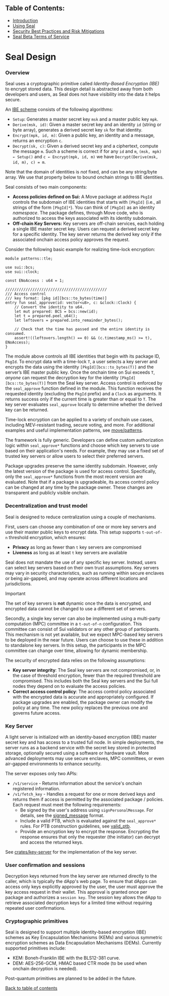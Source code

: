 ## Table of Contents:

- [Introduction](README.md)
- [Using Seal](UsingSeal.md)
- [Security Best Practices and Risk Mitigations](SecurityBestPractices.md)
- [Seal Beta Terms of Service](TermsOfService.md)

# Seal Design

### Overview

Seal uses a cryptographic primitive called *Identity-Based Encryption (IBE)* to encrypt stored data. This design detail is abstracted away from both developers and users, as Seal does not have visibility into the data it helps secure.

An [IBE scheme](https://en.wikipedia.org/wiki/Identity-based_encryption) consists of the following algorithms:
- `Setup`: Generates a master secret key `msk` and a master public key `mpk`.
- `Derive(msk, id)`: Given a master secret key and an identity `id` (string or byte array), generates a derived secret key `sk` for that identity.
- `Encrypt(mpk, id, m)`: Given a public key, an identity and a message, returns an encryption `c`.
- `Decrypt(sk, c)`: Given  a derived secret key and a ciphertext, compute the message `m`.
Such a scheme is correct if for any `id` and `m`, `(msk, mpk) ← Setup()` and `c ← Encrypt(mpk, id, m)` we have `Decrypt(Derive(msk, id, m), c) = m`.

Note that the domain of identities is *not* fixed, and can be any string/byte array. We use that property below to bound onchain strings to IBE identities.

Seal consists of two main components:
- **Access policies defined on Sui:** A Move package at address `PkgId` controls the subdomain of IBE identities that starts with `[PkgId]` (i.e., all strings of the form `[PkgId]*`). You can think of `[PkgId]` as an identity *namespace*. The package defines, through Move code, who is authorized to access the keys associated with its identity subdomain.
- **Off-chain Key Servers:** Key servers are off-chain services, each holding a single IBE master secret key. Users can request a derived secret key for a specific identity. The key server returns the derived key only if the associated onchain access policy approves the request.

Consider the following basic example for realizing time-lock encryption:
```move
module patterns::tle;

use sui::bcs;
use sui::clock;

const ENoAccess : u64 = 1;

/////////////////////////////////////////////
/// Access control
/// key format: [pkg id][bcs::to_bytes(time)]
entry fun seal_approve(id: vector<u8>, c: &clock::Clock) {
    // Convert the identity to u64.
    let mut prepared: BCS = bcs::new(id);
    let t = prepared.peel_u64();
    let leftovers = prepared.into_remainder_bytes();

    // Check that the time has passed and the entire identity is consumed.
    assert!((leftovers.length() == 0) && (c.timestamp_ms() >= t), ENoAccess);
}
```

The module above controls all IBE identities that begin with its package ID, `PkgId`. To encrypt data with a time-lock `T`, a user selects a key server and encrypts the data using the identity `[PkgId][bcs::to_bytes(T)]` and the server’s IBE master public key. Once the onchain time on Sui exceeds `T`, *anyone* can request the decryption key for the identity `[PkgId][bcs::to_bytes(T)]` from the Seal key server. Access control is enforced by the `seal_approve` function defined in the module. This function receives the requested identity (excluding the `PkgId` prefix) and a `Clock` as arguments. It returns success only if the current time is greater than or equal to `T`. The key server evaluates `seal_approve` locally to determine whether the derived key can be returned.

Time-lock encryption can be applied to a variety of onchain use cases, including MEV-resistant trading, secure voting, and more. For additional examples and useful implementation patterns, see [move/patterns](./move/patterns).

The framework is fully generic. Developers can define custom authorization logic within `seal_approve*` functions and choose which key servers to use based on their application's needs. For example, they may use a fixed set of trusted key servers or allow users to select their preferred servers.

Package upgrades preserve the same identity subdomain. However, only the latest version of the package is used for access control. Specifically, only the `seal_approve*` functions from the most recent version are evaluated. Note that if a package is upgradeable, its access control policy can be changed at any time by the package owner. These changes are transparent and publicly visible onchain.

### Decentralization and trust model

Seal is designed to reduce centralization using a couple of mechanisms.

First, users can choose any combination of one or more key servers and use their master public keys to encrypt data. This setup supports `t-out-of-n` threshold encryption, which ensures:
- **Privacy** as long as fewer than `t` key servers are compromised
- **Liveness** as long as at least `t` key servers are available

Seal does not mandate the use of any specific key server. Instead, users can select key servers based on their own trust assumptions. Key servers may vary in security characteristics, such as running within secure enclaves or being air-gapped, and may operate across different locations and jurisdictions.

> [!IMPORTANT]
> The set of key servers is **not** dynamic once the data is encrypted, and encrypted data cannot be changed to use a different set of servers.

Secondly, a single key server can also be implemented using a multi-party computation (MPC) committee in a `t-out-of-n` configuration. This committee can consist of Sui validators or any other group of participants. This mechanism is not yet available, but we expect MPC-based key servers to be deployed in the near future. Users can choose to use these in addition to standalone key servers. In this setup, the participants in the MPC committee can change over time, allowing for dynamic membership.

The security of encrypted data relies on the following assumptions:
- **Key server integrity**: The Seal key servers are not compromised, or, in the case of threshold encryption, fewer than the required threshold are compromised. This includes both the Seal key servers and the Sui full nodes they depend on to evaluate the access policies.
- **Correct access control policy**: The access control policy associated with the encrypted data is accurate and appropriately configured. If package upgrades are enabled, the package owner can modify the policy at any time. The new policy replaces the previous one and governs future access.

### Key Server
A light server is initialized with an identity-based encryption (IBE) master secret key and has access to a trusted full node. In simple deployments, the server runs as a backend service with the secret key stored in protected storage, optionally secured using a software or hardware vault. More advanced deployments may use secure enclaves, MPC committees, or even air-gapped environments to enhance security.

The server exposes only two APIs:
- `/v1/service` - Returns information about the service's onchain registered information.
- `/v1/fetch_key` - Handles a request for one or more derived keys and returns them if access is permitted by the associated package / policies. Each request must meet the following requirements:
    - Be signed by the user's address using `signPersonalMessage`. For details, see the [signed_message](crates/key-server/src/signed_message.rs) format.
    - Include a valid PTB, which is evaluated against the `seal_approve*` rules. For PTB construction guidelines, see [valid_ptb](./crates/key-server/src/valid_ptb.rs).
    - Provide an encryption key to encrypt the response. Encrypting the response ensures that only the requester (the initiator) can decrypt and access the returned keys.

See [crates/key-server](crates/key-server/src/server.rs) for the implementation of the key server.

### User confirmation and sessions
Decryption keys returned from the key server are returned directly to the caller, which is typically the dApp's web page. To ensure that dApps can access only keys explicitly approved by the user, the user must approve the key access request in their wallet. This approval is granted once per package and authorizes a `session key`. The session key allows the dApp to retrieve associated decryption keys for a limited time without requiring repeated user confirmations.

### Cryptographic primitives
Seal is designed to support multiple identity-based encryption (IBE) schemes as Key Encapsulation Mechanisms (KEMs) and various symmetric encryption schemes as Data Encapsulation Mechanisms (DEMs). Currently supported primitives include:
- KEM: Boneh-Franklin IBE with the BLS12-381 curve.
- DEM: AES-256-GCM, HMAC based CTR mode (to be used when onchain decryption is needed).

Post-quantum primitives are planned to be added in the future.

[Back to table of contents](#table-of-contents)
